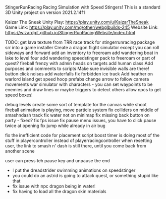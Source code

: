 StingerRunRacing
Racing Simulation with Speed Stingers!
This is a standard 3D Unity project on version 2021.2.14f1

Kaizar The Sneak Unity Play: https://play.unity.com/u/KaizarTheSneak
Game Link: https://play.unity.com/mg/other/webglbuilds-245
Website Link: https://wizardgit.github.io/StingerRunRacingWebsite/index.html

TODO:
get lava texture from TRR race track for stingerrunracing
package srr into a game installer
Create a dragon flight simulator except you can roll sideways and forward
add an inventory to freeroam
add wandering boat in lake to level four
add wandering speedstinger pack to freeroam or part of quest?
fireball frenzy with admin heads on targets
add human class
Add purposes and comments to scripts
Make sure invisible walls are there!
button click noises
add waterfalls
fix forbidden ice track
Add heather on warlord island
get speed hoop prefabs
change arrow to follow camera movements
war simulator with characters - you can set waypoints to be enemies and draw lines or maybe triggers to detect others
allow npcs to get speed boxes!

debug levels
create some sort of template for the canvas
while shoot fireball animation is playing, move particle system
fix colliders on middle of smashndash track
fix water not on minimap
fix missing back button on party - fixed?
fix fps issue
fix pause menu issues, you have to click pause twice at opening
fix jump while already in air bug

fix the inefficient code for placement script
boost timer is doing most of the stuff in playercontroller instead of playerracingcontroller
when resetting user, the link to smash n' dash is still there, until you come  back from another scene

user can press teh pause key and unpause the end

* I put the dreadstrider swimming animations on speedstinger
* you could do an astrid is going to attack quest, or something stupid like that
* fix issue with npc dragon being in water!
* fix having to load all the dragon skin materials




